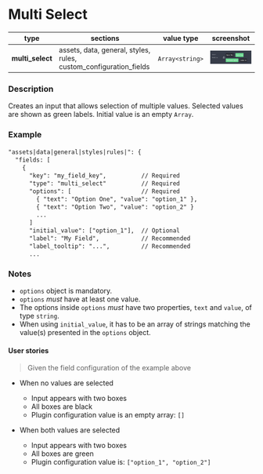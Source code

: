 # Multi Select

| type             | sections                                                          | value type      | screenshot                         |
| ---------------- | ----------------------------------------------------------------- | --------------- | ---------------------------------- |
| **multi_select** | assets, data, general, styles, rules, custom_configuration_fields | `Array<string>` | ![img](../assets/multi_select.png) |

### Description

Creates an input that allows selection of multiple values. Selected values are shown as green labels. Initial value is an empty `Array`.

### Example

```
"assets|data|general|styles|rules|": {
  "fields: [
    {
      "key": "my_field_key",          // Required
      "type": "multi_select"          // Required
      "options": [                    // Required
        { "text": "Option One", "value": "option_1" },
        { "text": "Option Two", "value": "option_2" }
        ...
      ]
      "initial_value": ["option_1"],  // Optional
      "label": "My Field",            // Recommended
      "label_tooltip": "...",         // Recommended
      ...

```

### Notes

- `options` object is mandatory.
- `options` _must_ have at least one value.
- The options inside `options` _must_ have two properties, `text` and `value`, of type `string`.
- When using `initial_value`, it has to be an array of strings matching the value(s) presented in the `options` object.

#### User stories

> Given the field configuration of the example above

- When no values are selected

  - Input appears with two boxes
  - All boxes are black
  - Plugin configuration value is an empty array: `[]`

- When both values are selected
  - Input appears with two boxes
  - All boxes are green
  - Plugin configuration value is: `["option_1", "option_2"]`
